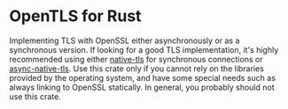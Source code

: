 # OpenTLS for Rust

Implementing TLS with OpenSSL either asynchronously or as a synchronous version. If looking for a good TLS implementation, it's highly recommended using either [native-tls](https://crates.io/crates/native-tls) for synchronous connections or [async-native-tls](https://crates.io/crates/async-native-tls). Use this crate only if you cannot rely on the libraries provided by the operating system, and have some special needs such as always linking to OpenSSL statically. In general, you probably should not use this crate.
